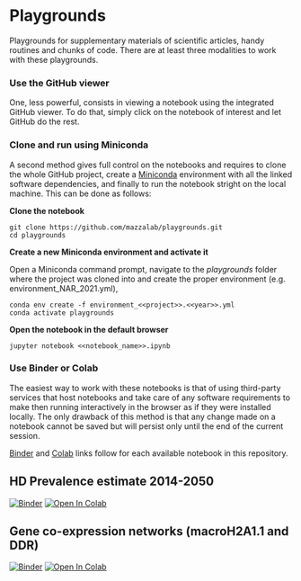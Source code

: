 # Playgrounds
Playgrounds for supplementary materials of scientific articles, handy routines and chunks of code. There are at least three modalities to work with these playgrounds. 

### Use the GitHub viewer
One, less powerful, consists in viewing a notebook using the integrated GitHub viewer. To do that, simply click on the notebook of interest and let GitHub do the rest.

### Clone and run using Miniconda
A second method gives full control on the notebooks and requires to clone the whole GitHub project, create a [Miniconda](https://docs.conda.io/en/latest/miniconda.html) environment with all the linked software dependencies, and finally to run the notebook stright on the local machine. This can be done as follows:

**Clone the notebook**
```
git clone https://github.com/mazzalab/playgrounds.git
cd playgrounds
```
**Create a new Miniconda environment and activate it**

Open a Miniconda command prompt, navigate to the *playgrounds* folder where the project was cloned into and create the proper environment (e.g. environment_NAR_2021.yml), 
```
conda env create -f environment_<<project>>.<<year>>.yml
conda activate playgrounds
```
**Open the notebook in the default browser**
```
jupyter notebook <<notebook_name>>.ipynb
```

### Use Binder or Colab
The easiest way to work with these notebooks is that of using third-party services that host notebooks and take care of any software requirements to make then running interactively in the browser as if they were installed locally. The only drawback of this method is that any change made on a notebook cannot be saved but will persist only until the end of the current session.

[Binder](https://mybinder.org/) and [Colab](https://colab.research.google.com/) links follow for each available notebook in this repository.



## HD Prevalence estimate 2014-2050
[![Binder](https://mybinder.org/badge_logo.svg)](https://mybinder.org/v2/gh/mazzalab/playgrounds/master?filepath=HD_prevalence_JNNP_2020.ipynb) 
[![Open In Colab](https://colab.research.google.com/assets/colab-badge.svg)](https://colab.research.google.com/github/mazzalab/playgrounds/blob/master/HD_prevalence_JNNP_2020.ipynb)

## Gene co-expression networks (macroH2A1.1 and DDR)
[![Binder](https://mybinder.org/badge_logo.svg)](https://mybinder.org/v2/gh/mazzalab/playgrounds/master?filepath=macroH2A_IPS_NAR_2021.ipynb) 
[![Open In Colab](https://colab.research.google.com/assets/colab-badge.svg)](https://colab.research.google.com/github/mazzalab/playgrounds/blob/master/macroH2A_IPS_NAR_2021.ipynb)
